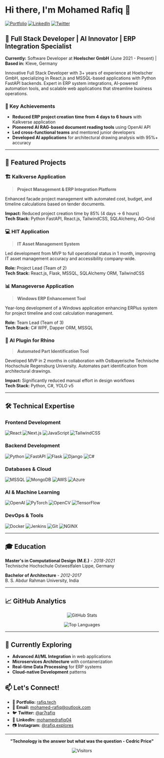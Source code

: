 # Hi there, I'm Mohamed Rafiq 👋

[![Portfolio](https://img.shields.io/badge/Portfolio-rafiq.tech-blue?style=for-the-badge)](https://rafiq.tech)
[![LinkedIn](https://img.shields.io/badge/LinkedIn-mohamedrafiq04-0077B5?style=for-the-badge&logo=linkedin)](https://linkedin.com/in/mohamedrafiq04)
[![Twitter](https://img.shields.io/badge/Twitter-ar7rafiq-1DA1F2?style=for-the-badge&logo=twitter)](https://twitter.com/ar7rafiq)

## 🚀 Full Stack Developer | AI Innovator | ERP Integration Specialist

**Currently:** Software Developer at **Hoelscher GmbH** (June 2021 - Present) | **Based in:** Kleve, Germany

Innovative Full Stack Developer with 3+ years of experience at Hoelscher GmbH, specializing in React.js and MSSQL-based applications with Python FastAPI backends. Expert in ERP system integrations, AI-powered automation tools, and scalable web applications that streamline business operations.

### 🎯 Key Achievements
- **Reduced ERP project creation time from 4 days to 6 hours** with Kalkverse application
- **Pioneered AI RAG-based document reading tools** using OpenAI API
- **Led cross-functional teams** and mentored junior developers
- **Developed AI applications** for architectural drawing analysis with 95%+ accuracy

---

## 💼 Featured Projects

### 🏗️ **Kalkverse Application**
> **Project Management & ERP Integration Platform**

Enhanced facade project management with automated cost, budget, and timeline calculations based on tender documents.

**Impact:** Reduced project creation time by 85% (4 days → 6 hours)  
**Tech Stack:** Python FastAPI, React.js, TailwindCSS, SQLAlchemy, AG-Grid

### 💻 **HIT Application** 
> **IT Asset Management System**

Led development from MVP to full operational status in 1 month, improving IT asset management accuracy and accessibility company-wide.

**Role:** Project Lead (Team of 2)  
**Tech Stack:** React.js, Flask, MSSQL, SQLAlchemy ORM, TailwindCSS

### 📊 **Manageverse Application**
> **Windows ERP Enhancement Tool**

Year-long development of a Windows application enhancing ERPlus system for project timeline and cost calculation management.

**Role:** Team Lead (Team of 3)  
**Tech Stack:** C# WPF, Dapper ORM, MSSQL

### 🤖 **AI Plugin for Rhino**
> **Automated Part Identification Tool**

Developed MVP in 2 months in collaboration with Ostbayerische Technische Hochschule Regensburg University. Automates part identification from architectural drawings.

**Impact:** Significantly reduced manual effort in design workflows  
**Tech Stack:** Python, C#, YOLO v5

---

## 🛠️ Technical Expertise

### **Frontend Development**
![React](https://img.shields.io/badge/React-20232A?style=for-the-badge&logo=react&logoColor=61DAFB)
![Next.js](https://img.shields.io/badge/Next-black?style=for-the-badge&logo=next.js&logoColor=white)
![JavaScript](https://img.shields.io/badge/JavaScript-F7DF1E?style=for-the-badge&logo=javascript&logoColor=black)
![TailwindCSS](https://img.shields.io/badge/Tailwind_CSS-38B2AC?style=for-the-badge&logo=tailwind-css&logoColor=white)

### **Backend Development**
![Python](https://img.shields.io/badge/Python-3776AB?style=for-the-badge&logo=python&logoColor=white)
![FastAPI](https://img.shields.io/badge/FastAPI-005571?style=for-the-badge&logo=fastapi)
![Flask](https://img.shields.io/badge/Flask-000000?style=for-the-badge&logo=flask&logoColor=white)
![Django](https://img.shields.io/badge/Django-092E20?style=for-the-badge&logo=django&logoColor=white)
![C#](https://img.shields.io/badge/C%23-239120?style=for-the-badge&logo=c-sharp&logoColor=white)

### **Databases & Cloud**
![MSSQL](https://img.shields.io/badge/Microsoft%20SQL%20Server-CC2927?style=for-the-badge&logo=microsoft%20sql%20server&logoColor=white)
![MongoDB](https://img.shields.io/badge/MongoDB-4EA94B?style=for-the-badge&logo=mongodb&logoColor=white)
![AWS](https://img.shields.io/badge/Amazon_AWS-232F3E?style=for-the-badge&logo=amazon-aws&logoColor=white)
![Azure](https://img.shields.io/badge/Microsoft_Azure-0089D0?style=for-the-badge&logo=microsoft-azure&logoColor=white)

### **AI & Machine Learning**
![OpenAI](https://img.shields.io/badge/OpenAI-412991?style=for-the-badge&logo=openai&logoColor=white)
![PyTorch](https://img.shields.io/badge/PyTorch-EE4C2C?style=for-the-badge&logo=pytorch&logoColor=white)
![OpenCV](https://img.shields.io/badge/OpenCV-27338e?style=for-the-badge&logo=OpenCV&logoColor=white)
![TensorFlow](https://img.shields.io/badge/TensorFlow-FF6F00?style=for-the-badge&logo=tensorflow&logoColor=white)

### **DevOps & Tools**
![Docker](https://img.shields.io/badge/Docker-2496ED?style=for-the-badge&logo=docker&logoColor=white)
![Jenkins](https://img.shields.io/badge/Jenkins-D24939?style=for-the-badge&logo=Jenkins&logoColor=white)
![Git](https://img.shields.io/badge/Git-F05032?style=for-the-badge&logo=git&logoColor=white)
![NGINX](https://img.shields.io/badge/Nginx-009639?style=for-the-badge&logo=nginx&logoColor=white)

---

## 🎓 Education

**Master's in Computational Design (M.E.)** - *2018-2021*  
Technische Hochschule Ostwestfalen Lippe, Germany

**Bachelor of Architecture** - *2012-2017*  
B. S. Abdur Rahman University, India

---

## 📈 GitHub Analytics

<div align="center">
  
![GitHub Stats](https://github-readme-stats.vercel.app/api?username=mr-rafiq&theme=radical&show_icons=true&count_private=true)

![Top Languages](https://github-readme-stats.vercel.app/api/top-langs/?username=mr-rafiq&layout=compact&theme=radical)

</div>

---

## 🌱 Currently Exploring
- **Advanced AI/ML Integration** in web applications
- **Microservices Architecture** with containerization
- **Real-time Data Processing** for ERP systems
- **Cloud-native Development** patterns

## 📫 Let's Connect!

- 💼 **Portfolio:** [rafiq.tech](https://rafiq.tech)
- 💌 **Email:** mohamed-rafiq@outlook.com
- 🐦 **Twitter:** [@ar7rafiq](https://twitter.com/ar7rafiq)
- 💼 **LinkedIn:** [mohamedrafiq04](www.linkedin.com/in/mohamedrafiq04)
- 📷 **Instagram:** [@rafiq.explores](https://instagram.com/rafiq.explores)

---

<div align="center">

**"Technology is the answer but what was the question - Cedric Price"**

![Visitors](https://komarev.com/ghpvc/?username=mr-rafiq&color=blueviolet&style=for-the-badge)

</div>
